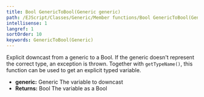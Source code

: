 ```yaml
---
title: Bool GenericToBool(Generic generic)
path: /EJScript/Classes/Generic/Member functions/Bool GenericToBool(Generic generic)
intellisense: 1
langref: 1
sortOrder: 10
keywords: GenericToBool(Generic)
---
```


Explicit downcast from a generic to a Bool.
If the generic doesn't represent the correct type, an exception is thrown.
Together with `getTypeName()`, this function can be used to get an explicit typed variable.

* **generic:** Generic The variable to downcast
* **Returns:** Bool The variable as a Bool
